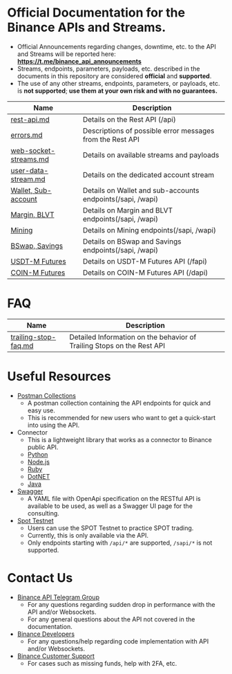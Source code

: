 # Official Documentation for the Binance APIs and Streams.
* Official Announcements regarding changes, downtime, etc. to the API and Streams will be reported here: **https://t.me/binance_api_announcements**
* Streams, endpoints, parameters, payloads, etc. described in the documents in this repository are considered **official** and **supported**.
* The use of any other streams, endpoints, parameters, or payloads, etc. is **not supported**; **use them at your own risk and with no guarantees.**


Name | Description
------------ | ------------
[rest-api.md](./rest-api.md)     | Details on the Rest API (/api)
[errors.md](./errors.md)   | Descriptions of possible error messages from the Rest API
[web-socket-streams.md](./web-socket-streams.md)   | Details on available streams and payloads
[user-data-stream.md](./user-data-stream.md)   | Details on the dedicated account stream
[Wallet, Sub-account](https://binance-docs.github.io/apidocs/spot/en) | Details on Wallet and sub-accounts endpoints(/sapi, /wapi)
[Margin, BLVT](https://binance-docs.github.io/apidocs/spot/en) | Details on Margin and BLVT endpoints(/sapi, /wapi)
[Mining](https://binance-docs.github.io/apidocs/spot/en) | Details on Mining endpoints(/sapi, /wapi)
[BSwap, Savings](https://binance-docs.github.io/apidocs/spot/en) | Details on BSwap and Savings endpoints(/sapi, /wapi)
[USDT-M Futures](https://binance-docs.github.io/apidocs/futures/en/)  | Details on USDT-M Futures API (/fapi)
[COIN-M Futures](https://binance-docs.github.io/apidocs/delivery/en/) | Details on COIN-M Futures API (/dapi)

# FAQ


Name | Description
------------ | ------------
[trailing-stop-faq.md](./faqs/trailing-stop-faq.md)   | Detailed Information on the behavior of Trailing Stops on the Rest API

# Useful Resources

* [Postman Collections](https://github.com/binance/binance-api-postman)
    * A postman collection containing the API endpoints for quick and easy use.
    * This is recommended for new users who want to get a quick-start into using the API.
* Connector    
    * This is a lightweight library that works as a connector to Binance public API.
    * [Python](https://github.com/binance/binance-connector-python)
    * [Node.js](https://github.com/binance/binance-connector-node)
    * [Ruby](https://github.com/binance/binance-connector-ruby)
    * [DotNET](https://github.com/binance/binance-connector-dotnet)
    * [Java](https://github.com/binance/binance-connector-java)
* [Swagger](https://github.com/binance/binance-api-swagger)
    * A YAML file with OpenApi specification on the RESTful API is available to be used, as well as a Swagger UI page for the consulting.
* [Spot Testnet](https://testnet.binance.vision/)
    * Users can use the SPOT Testnet to practice SPOT trading.
    * Currently, this is only available via the API.
    * Only endpoints starting with `/api/*` are supported, `/sapi/*` is not supported.

# Contact Us

* [Binance API Telegram Group](https://t.me/binance_api_english)
    * For any questions regarding sudden drop in performance with the API and/or Websockets.
    * For any general questions about the API not covered in the documentation.
* [Binance Developers](https://dev.binance.vision/)
    * For any questions/help regarding code implementation with API and/or Websockets.
* [Binance Customer Support](https://www.binance.com/en/support-center)
    * For cases such as missing funds, help with 2FA, etc.
